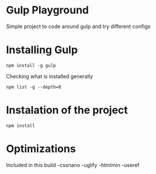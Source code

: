 # Gulp Playground
Simple project to code around gulp and try different configs

# Installing Gulp
```
npm install -g gulp
```
Checking what is installed generally
```
npm list -g --depth=0
```
# Instalation of the project

```
npm install 
```

# Optimizations
Included in this build
-cssnano
-uglify
-htmlmin
-useref
